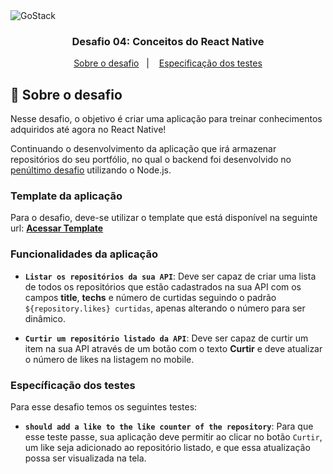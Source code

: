 <img alt="GoStack" src="https://storage.googleapis.com/golden-wind/bootcamp-gostack/header-desafios.png" />

<h3 align="center">
  Desafio 04: Conceitos do React Native
</h3>

<p align="center">
  <a href="#rocket-sobre-o-desafio">Sobre o desafio</a>&nbsp;&nbsp;&nbsp;|&nbsp;&nbsp;&nbsp;
  <a href="#específicação-dos-testes">Especificação dos testes</a>
</p>

## :rocket: Sobre o desafio

Nesse desafio, o objetivo é criar uma aplicação para treinar conhecimentos adquiridos até agora no React Native!

Continuando o desenvolvimento da aplicação que irá armazenar repositórios do seu portfólio, no qual o backend foi desenvolvido no [penúltimo desafio](https://github.com/pedromeneghel/desafio-02-conceitos-de-node) utilizando o Node.js.
### Template da aplicação

Para o desafio, deve-se utilizar o template que está disponível na seguinte url: **[Acessar Template](https://github.com/Rocketseat/gostack-template-conceitos-react-native)**

### Funcionalidades da aplicação

- **`Listar os repositórios da sua API`**: Deve ser capaz de criar uma lista de todos os repositórios que estão cadastrados na sua API com os campos **title**, **techs** e número de curtidas seguindo o padrão `${repository.likes} curtidas`, apenas alterando o número para ser dinâmico.

- **`Curtir um repositório listado da API`**: Deve ser capaz de curtir um item na sua API através de um botão com o texto **Curtir** e deve atualizar o número de likes na listagem no mobile.

### Específicação dos testes

Para esse desafio temos os seguintes testes:

- **`should add a like to the like counter of the repository`**: Para que esse teste passe, sua aplicação deve permitir ao clicar no botão `Curtir`, um like seja adicionado ao repositório listado, e que essa atualização possa ser visualizada na tela.
